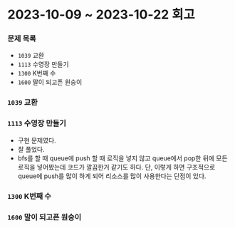 # 2023-10-09 ~ 2023-10-22 회고

### 문제 목록

- `1039` 교환
- `1113` 수영장 만들기
- `1300` K번째 수
- `1600` 말이 되고픈 원숭이

### `1039` 교환

### `1113` 수영장 만들기

- 구현 문제였다.
- 잘 풀었다.
- bfs를 할 때 queue에 push 할 때 로직을 넣지 않고 queue에서 pop한 뒤에 모든 로직을 넣어봤는데 코드가 깔끔한거 같기도 하다. 단, 이렇게 하면 구조적으로 queue에 push를 많이 하게 되어 리소스를 많이 사용한다는 단점이 있다.

### `1300` K번째 수

### `1600` 말이 되고픈 원숭이
